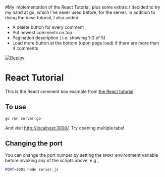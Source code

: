 #My implementation of the React Tutorial, plus some extras:
I decided to try my hand at go, which I've never used before, for the server.
In addition to doing the base tutorial, I also added:
- A delete button for every comment
- Put newest comments on top
- Pagination description ( i.e. showing 1-3 of 5)
- Load more button at the bottom (upon page load) if there are more than 4 comments

[![Deploy](https://www.herokucdn.com/deploy/button.png)](https://heroku.com/deploy)

# React Tutorial

This is the React comment box example from [the React tutorial](http://facebook.github.io/react/docs/tutorial.html).

## To use
```sh
go run server.go
```

And visit <http://localhost:3000/>. Try opening multiple tabs!

## Changing the port

You can change the port number by setting the `$PORT` environment variable before invoking any of the scripts above, e.g.,

```sh
PORT=3001 node server.js
```
